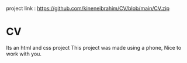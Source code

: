 project link : https://github.com/kineneibrahim/CV/blob/main/CV.zip
# CV
Its an html and css project
This project was made using a phone,
Nice to work with you.
